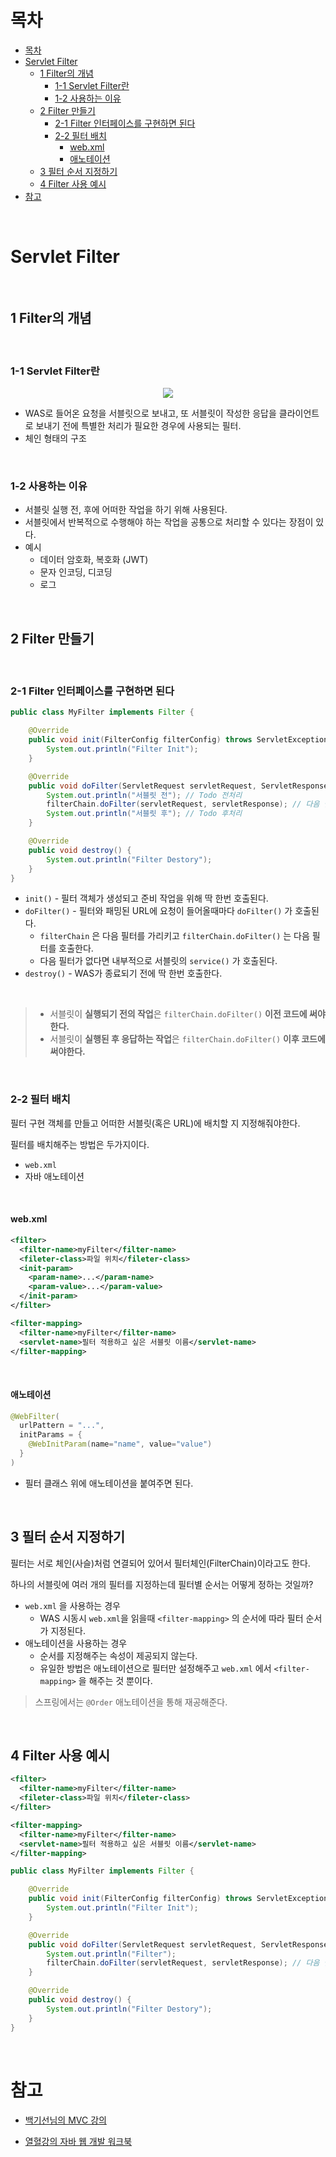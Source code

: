 # 목차

- [목차](#목차)
- [Servlet Filter](#servlet-filter)
  - [1 Filter의 개념](#1-filter의-개념)
    - [1-1 Servlet Filter란](#1-1-servlet-filter란)
    - [1-2 사용하는 이유](#1-2-사용하는-이유)
  - [2 Filter 만들기](#2-filter-만들기)
    - [2-1 Filter 인터페이스를 구현하면 된다](#2-1-filter-인터페이스를-구현하면-된다)
    - [2-2 필터 배치](#2-2-필터-배치)
      - [web.xml](#webxml)
      - [애노테이션](#애노테이션)
  - [3 필터 순서 지정하기](#3-필터-순서-지정하기)
  - [4 Filter 사용 예시](#4-filter-사용-예시)
- [참고](#참고)

<br>

# Servlet Filter

<br>

## 1 Filter의 개념

<br>

### 1-1 Servlet Filter란

<p align="center"><img src="./image/image-20200921193454703.png"> </p>

* WAS로 들어온 요청을 서블릿으로 보내고, 또 서블릿이 작성한 응답을 클라이언트로 보내기 전에 특별한 처리가 필요한 경우에 사용되는 필터.
* 체인 형태의 구조

<br>

### 1-2 사용하는 이유

* 서블릿 실행 전, 후에 어떠한 작업을 하기 위해 사용된다.
* 서블릿에서 반복적으로 수행해야 하는 작업을 공통으로 처리할 수 있다는 장점이 있다.
* 예시
  * 데이터 암호화, 복호화 (JWT)
  * 문자 인코딩, 디코딩
  * 로그

<br>

## 2 Filter 만들기

<br>

### 2-1 Filter 인터페이스를 구현하면 된다

```java
public class MyFilter implements Filter {

    @Override
    public void init(FilterConfig filterConfig) throws ServletException {
        System.out.println("Filter Init");
    }

    @Override
    public void doFilter(ServletRequest servletRequest, ServletResponse servletResponse, FilterChain filterChain) throws IOException, ServletException {
        System.out.println("서블릿 전"); // Todo 전처리
        filterChain.doFilter(servletRequest, servletResponse); // 다음 필터로 연결해줘야 한다.
      	System.out.println("서블릿 후"); // Todo 후처리
    }

    @Override
    public void destroy() {
        System.out.println("Filter Destory");
    }
}
```

* `init()` - 필터 객체가 생성되고 준비 작업을 위해 딱 한번 호출된다.
* `doFilter()` - 필터와 패밍된 URL에 요청이 들어올때마다 `doFilter()` 가 호출된다.
  * `filterChain` 은 다음 필터를 가리키고 `filterChain.doFilter()` 는 다음 필터를 호출한다.
  * 다음 필터가 없다면 내부적으로 서블릿의 `service()` 가 호출된다.
* `destroy()` - WAS가 종료되기 전에 딱 한번 호출한다.

<br>

> * 서블릿이 **실행되기 전의 작업**은 `filterChain.doFilter()` **이전 코드에 써야한다.**
> * 서블릿이 **실행된 후 응답하는 작업**은 `filterChain.doFilter()` **이후 코드에 써야한다.**

<br>

### 2-2 필터 배치

필터 구현 객체를 만들고 어떠한 서블릿(혹은 URL)에 배치할 지 지정해줘야한다.

필터를 배치해주는 방법은 두가지이다.

* `web.xml`
* 자바 애노테이션

<br>

#### web.xml

```xml
<filter>
  <filter-name>myFilter</filter-name>
  <fileter-class>파일 위치</fileter-class>
  <init-param>
    <param-name>...</param-name>
    <param-value>...</param-value>
  </init-param>
</filter>

<filter-mapping>
  <filter-name>myFilter</filter-name>
  <servlet-name>필터 적용하고 싶은 서블릿 이름</servlet-name>
</filter-mapping>
```

<br>

#### 애노테이션

```java
@WebFilter(
  urlPattern = "...", 
  initParams = {
    @WebInitParam(name="name", value="value")
  }
)
```

* 필터 클래스 위에 애노테이션을 붙여주면 된다.

<br>

## 3 필터 순서 지정하기

필터는 서로 체인(사슬)처럼 연결되어 있어서 필터체인(FilterChain)이라고도 한다.

하나의 서블릿에 여러 개의 필터를 지정하는데 필터별 순서는 어떻게 정하는 것일까?

* `web.xml` 을 사용하는 경우
  * WAS 시동시 `web.xml`을 읽을때  `<filter-mapping>` 의  순서에 따라 필터 순서가 지정된다.
* 애노테이션을 사용하는 경우
  * 순서를 지정해주는 속성이 제공되지 않는다.
  * 유일한 방법은 애노테이션으로 필터만 설정해주고 `web.xml` 에서 `<filter-mapping>` 을 해주는 것 뿐이다.

> 스프링에서는 `@Order` 애노테이션을 통해 재공해준다.

<br>

## 4 Filter 사용 예시

```xml
<filter>
  <filter-name>myFilter</filter-name>
  <fileter-class>파일 위치</fileter-class>
</filter>

<filter-mapping>
  <filter-name>myFilter</filter-name>
  <servlet-name>필터 적용하고 싶은 서블릿 이름</servlet-name>
</filter-mapping>
```

```java
public class MyFilter implements Filter {

    @Override
    public void init(FilterConfig filterConfig) throws ServletException {
        System.out.println("Filter Init");
    }

    @Override
    public void doFilter(ServletRequest servletRequest, ServletResponse servletResponse, FilterChain filterChain) throws IOException, ServletException {
        System.out.println("Filter");
        filterChain.doFilter(servletRequest, servletResponse); // 다음 필터로 연결해줘야 한다.
    }

    @Override
    public void destroy() {
        System.out.println("Filter Destory");
    }
}
```

<br>

# 참고

* [백기선님의 MVC 강의](https://www.inflearn.com/course/%EC%9B%B9-mvc/dashboard)

* [열혈강의 자바 웹 개발 워크북](http://www.yes24.com/Product/Goods/13159413?OzSrank=1)